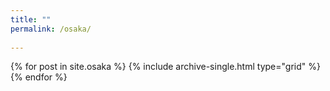 ```yaml
---
title: ""
permalink: /osaka/
    
---
```


<div class="grid__wrapper">
  {% for post in site.osaka %}
    {% include archive-single.html type="grid" %}
  {% endfor %}
</div>